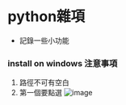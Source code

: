 # python雜項

* 記錄一些小功能

### install on windows 注意事項
1. 路徑不可有空白
2. 第一個要點選
![image](https://user-images.githubusercontent.com/11582103/180693559-2ae98a61-c6f3-4ff3-a4da-06b941938820.png)
